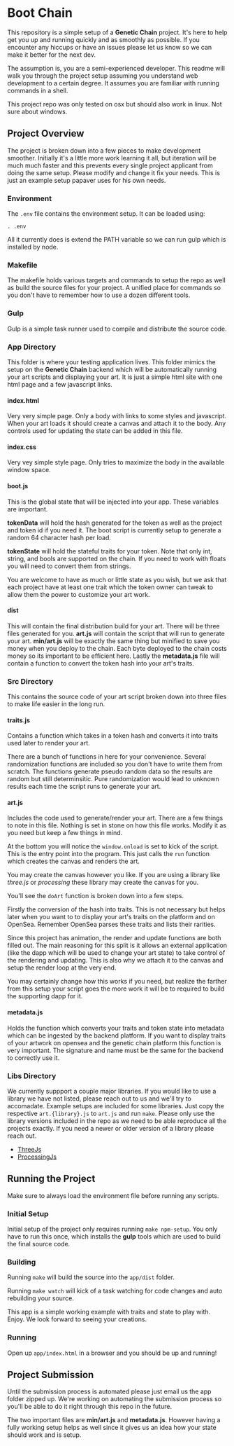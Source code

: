 # Boot Chain

This repository is a simple setup of a **Genetic Chain** project.  It's here to
help get you up and running quickly and as smoothly as possible.  If you
encounter any hiccups or have an issues please let us know so we can make
it better for the next dev.

The assumption is, you are a semi-experienced developer.  This readme will walk
you through the project setup assuming you understand web development to a
certain degree.  It assumes you are familiar with running commands in a shell.

This project repo was only tested on osx but should also work in linux.  Not
sure about windows.

## Project Overview

The project is broken down into a few pieces to make development smoother.
Initially it's a little more work learning it all, but iteration will be much
much faster and this prevents every single project applicant from doing the
same setup.  Please modify and change it fix your needs.  This is just an
example setup papaver uses for his own needs.

### Environment

The `.env` file contains the environment setup.  It can be loaded using:

    . .env

All it currently does is extend the PATH variable so we can run gulp which
is installed by node.

### Makefile

The makefile holds various targets and commands to setup the repo as well
as build the source files for your project.  A unified place for
commands so you don't have to remember how to use a dozen different tools.

### Gulp

Gulp is a simple task runner used to compile and distribute the source code.

### App Directory

This folder is where your testing application lives.  This folder mimics the
setup on the **Genetic Chain** backend which will be automatically running your art
scripts and displaying your art.  It is just a simple html site with one html
page and a few javascript links.

#### index.html

Very very simple page.  Only a body with links to some styles and javascript.
When your art loads it should create a canvas and attach it to the body.  Any
controls used for updating the state can be added in this file.

#### index.css

Very vey simple style page.  Only tries to maximize the body in the available
window space.

#### boot.js

This is the global state that will be injected into your app.  These variables
are important.

**tokenData** will hold the hash generated for the token as well as the project
and token id if you need it.  The boot script is currently setup to generate a
random 64 character hash per load.

**tokenState** will hold the stateful traits for your token.  Note that only int,
string, and bools are supported on the chain.  If you need to work with floats
you will need to convert them from strings.

You are welcome to have as much or little state as you wish, but we ask that
each project have at least one trait which the token owner can tweak to allow
them the power to customize your art work.

#### dist

This will contain the final distribution build for your art.  There will be three
files generated for you.  **art.js** will contain the script that will run
to generate your art.  **min/art.js** will be exactly the same thing but minified
to save you money when you deploy to the chain.  Each byte deployed to the chain costs
money so its important to be efficient here.  Lastly the **metadata.js** file
will contain a function to convert the token hash into your art's traits.

### Src Directory

This contains the source code of your art script broken down into three files
to make life easier in the long run.


#### **traits.js**

Contains a function which takes in a token hash and converts it into traits
used later to render your art.

There are a bunch of functions in here for your convenience.  Several
randomization functions are included so you don't have to write them from scratch.
The functions generate pseudo random data so the results are random but still
determinsitic. Pure randomization would lead to unknown results each time the
script runs to generate your art.

#### **art.js**

Includes the code used to generate/render your art.  There are a few things to
note in this file.  Nothing is set in stone on how this file works.  Modify it
as you need but keep a few things in mind.

At the bottom you will notice the `window.onload` is set to kick of the script.
This is the entry point into the program.  This just calls the `run` function
which creates the canvas and renders the art.

You may create the canvas however you like.  If you are using a library like
*three.js* or *processing* these library may create the canvas for you.

You'll see the `doArt` function is broken down into a few steps.

Firstly the conversion of the hash into traits.  This is not necessary but
helps later when you want to to display your art's traits on the platform
and on OpenSea.  Remember OpenSea parses these traits and lists
their rarities.

Since this project has animation, the render and update functions are both
filled out.  The main reasoning for this split is it allows an external
application (like the dapp which will be used to change your art state) to
take control of the rendering and updating.  This is also why we attach it to
the canvas and setup the render loop at the very end.

You may certainly change how this works if you need, but realize the farther from
this setup your script goes the more work it will be to required to build the
supporting dapp for it.

#### **metadata.js**

Holds the function which converts your traits and token state into metadata which
can be ingested by the backend platform.  If you want to display traits of your
artwork on opensea and the genetic chain platform this function is very important.
The signature and name must be the same for the backend to correctly use it.

### Libs Directory

We currently suppport a couple major libraries.  If you would like to use a
library we have not listed, please reach out to us and we'll try to accomadate.
Example setups are included for some libraries.  Just copy the respective
`art.{library}.js` to `art.js` and run `make`.  Please only use the library versions
included in the repo as we need to be able reproduce all the projects exactly.
If you need a newer or older version of a library please reach out.

- [ThreeJs](https://threejs.org/)
- [ProcessingJs](https://p5js.org/)

## Running the Project

Make sure to always load the environment file before running any scripts.

### Initial Setup

Initial setup of the project only requires running `make npm-setup`.  You only
have to run this once, which installs the **gulp** tools which are used to
build the final source code.

### Building

Running `make` will build the source into the `app/dist` folder.

Running `make watch` will kick of a task watching for code changes and auto
rebuilding your source.

This app is a simple working example with traits and state to play with.
Enjoy.  We look forward to seeing your creations.

### Running

Open up `app/index.html` in a browser and you should be up and running!

## Project Submission

Until the submission process is automated please just email us the app folder
zipped up.  We're working on automating the submission process so you'll be able
to do it right through this repo in the future.

The two important files are **min/art.js** and **metadata.js**.  However having a
fully working setup helps as well since it gives us an idea how your state should
work and is setup.
